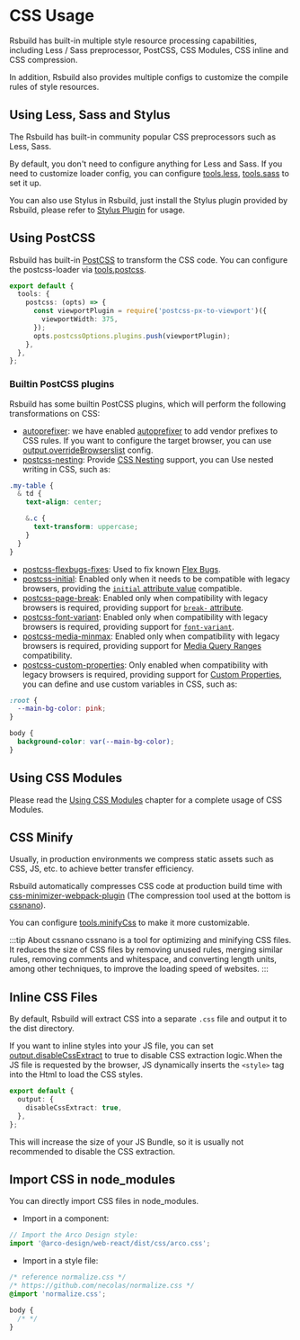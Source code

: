 # CSS Usage

Rsbuild has built-in multiple style resource processing capabilities, including Less / Sass preprocessor, PostCSS, CSS Modules, CSS inline and CSS compression.

In addition, Rsbuild also provides multiple configs to customize the compile rules of style resources.

## Using Less, Sass and Stylus

The Rsbuild has built-in community popular CSS preprocessors such as Less, Sass.

By default, you don't need to configure anything for Less and Sass. If you need to customize loader config, you can configure [tools.less](/en/api/config-tools.html#toolsless), [tools.sass](/en/api/config-tools.html#toolssass) to set it up.

You can also use Stylus in Rsbuild, just install the Stylus plugin provided by Rsbuild, please refer to [Stylus Plugin](/plugins/plugin-stylus.html) for usage.

## Using PostCSS

Rsbuild has built-in [PostCSS](https://postcss.org/) to transform the CSS code. You can configure the postcss-loader via [tools.postcss](/en/api/config-tools.html#toolspostcss).

```ts
export default {
  tools: {
    postcss: (opts) => {
      const viewportPlugin = require('postcss-px-to-viewport')({
        viewportWidth: 375,
      });
      opts.postcssOptions.plugins.push(viewportPlugin);
    },
  },
};
```

### Builtin PostCSS plugins

Rsbuild has some builtin PostCSS plugins, which will perform the following transformations on CSS:

- [autoprefixer](https://github.com/postcss/autoprefixer): we have enabled [autoprefixer](https://github.com/postcss/autoprefixer) to add vendor prefixes to CSS rules. If you want to configure the target browser, you can use [output.overrideBrowserslist](/en/api/config-output.html#outputoverridebrowserslist) config.
- [postcss-nesting](https://www.npmjs.com/package/postcss-nested): Provide [CSS Nesting](https://drafts.csswg.org/css-nesting-1/) support, you can Use nested writing in CSS, such as:

```css
.my-table {
  & td {
    text-align: center;

    &.c {
      text-transform: uppercase;
    }
  }
}
```

- [postcss-flexbugs-fixes](https://www.npmjs.com/package/postcss-flexbugs-fixes): Used to fix known [Flex Bugs](https://github.com/philipwalton/flexbugs).
- [postcss-initial](https://www.npmjs.com/package/postcss-initial): Enabled only when it needs to be compatible with legacy browsers, providing the [`initial` attribute value](https://developer.mozilla.org/en-US/docs/Web/CSS/initial_value) compatible.
- [postcss-page-break](https://www.npmjs.com/package/postcss-page-break): Enabled only when compatibility with legacy browsers is required, providing support for [`break-` attribute](https://developer.mozilla.org/en-US/docs/Web/CSS/break-after).
- [postcss-font-variant](https://www.npmjs.com/package/postcss-font-variant): Enabled only when compatibility with legacy browsers is required, providing support for [`font-variant`](https://developer.mozilla.org/en-US/docs/Web/CSS/font-variant).
- [postcss-media-minmax](https://www.npmjs.com/package/postcss-media-minmax): Enabled only when compatibility with legacy browsers is required, providing support for [Media Query Ranges](https://developer.mozilla.org/en-US/docs/Web/CSS/Media_Queries/Using_media_queries#syntax_improvements_in_level_4) compatibility.
- [postcss-custom-properties](https://www.npmjs.com/package/postcss-custom-properties): Only enabled when compatibility with legacy browsers is required, providing support for [Custom Properties](https://www.w3.org/TR/css-variables-1/), you can define and use custom variables in CSS, such as:

```css
:root {
  --main-bg-color: pink;
}

body {
  background-color: var(--main-bg-color);
}
```

## Using CSS Modules

Please read the [Using CSS Modules](/guide/basic/css-modules.html) chapter for a complete usage of CSS Modules.

## CSS Minify

Usually, in production environments we compress static assets such as CSS, JS, etc. to achieve better transfer efficiency.

Rsbuild automatically compresses CSS code at production build time with [css-minimizer-webpack-plugin](https://github.com/webpack-contrib/css-minimizer-webpack-plugin) (The compression tool used at the bottom is [cssnano](https://cssnano.co/)).

You can configure [tools.minifyCss](/en/api/config-tools.html#toolsminifycss) to make it more customizable.

:::tip About cssnano
cssnano is a tool for optimizing and minifying CSS files. It reduces the size of CSS files by removing unused rules, merging similar rules, removing comments and whitespace, and converting length units, among other techniques, to improve the loading speed of websites.
:::

## Inline CSS Files

By default, Rsbuild will extract CSS into a separate `.css` file and output it to the dist directory.

If you want to inline styles into your JS file, you can set [output.disableCssExtract](/en/api/config-output.html#outputdisablecssextract) to true to disable CSS extraction logic.When the JS file is requested by the browser, JS dynamically inserts the `<style>` tag into the Html to load the CSS styles.

```ts
export default {
  output: {
    disableCssExtract: true,
  },
};
```

This will increase the size of your JS Bundle, so it is usually not recommended to disable the CSS extraction.

## Import CSS in node_modules

You can directly import CSS files in node_modules.

- Import in a component:

```ts title="src/App.tsx"
// Import the Arco Design style:
import '@arco-design/web-react/dist/css/arco.css';
```

- Import in a style file:

```css title="src/App.css"
/* reference normalize.css */
/* https://github.com/necolas/normalize.css */
@import 'normalize.css';

body {
  /* */
}
```
